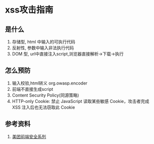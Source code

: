 # xss攻击指南
## 是什么
1. 存储型, html 中输入的可执行代码
2. 反射性, 参数中输入非法执行代码
3. DOM 型, url中直接注入script,浏览器直接解析->下载->执行
## 怎么预防
1. 输入校验,html转义 org.owasp.encoder
2. 前端不直接生成script
3. Content Security Policy(同源策略)
4. HTTP-only Cookie: 禁止 JavaScript 读取某些敏感 Cookie，攻击者完成 XSS 注入后也无法窃取此 Cookie
## 参考资料
1. [美团前端安全系列](https://tech.meituan.com/2018/09/27/fe-security.html)
